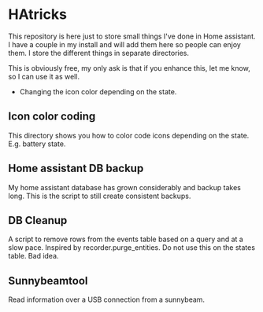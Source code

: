 # HAtricks

This repository is here just to store small things I've done in Home assistant. I have a couple in my install and will add them here so people can enjoy them.
I store the different things in separate directories.

This is obviously free, my only ask is that if you enhance this, let me know, so I can use it as well.

* Changing the icon color depending on the state.

## Icon color coding

This directory shows you how to color code icons depending on the state. E.g. battery state.

## Home assistant DB backup

My home assistant database has grown considerably and backup takes long. This is the script to still create consistent backups.

## DB Cleanup

A script to remove rows from the events table based on a query and at a slow pace. Inspired by recorder.purge_entities. Do not use this on the states table. Bad idea.

## Sunnybeamtool
Read information over a USB connection from a sunnybeam.